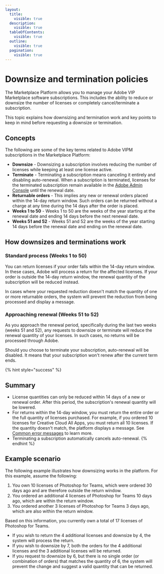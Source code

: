 ```yaml
---
layout:
  title:
    visible: true
  description:
    visible: true
  tableOfContents:
    visible: true
  outline:
    visible: true
  pagination:
    visible: true
---
```


# Downsize and termination policies

The Marketplace Platform allows you to manage your Adobe VIP Marketplace software subscriptions. This includes the ability to reduce or downsize the number of licenses or completely cancel/terminate a subscription.&#x20;

This topic explains how downsizing and termination work and key points to keep in mind before requesting a downsize or termination.

## Concepts

The following are some of the key terms related to Adobe VIPM subscriptions in the Marketplace Platform:

* **Downsize** - Downsizing a subscription involves reducing the number of licenses while keeping at least one license active.
* **Terminate** - Terminating a subscription means canceling it entirely and disabling auto-renewal. When a subscription is terminated, licenses for the terminated subscription remain available in the [Adobe Admin Console](https://helpx.adobe.com/enterprise/using/admin-console.html) until the renewal date.
* **Returnable orders** - This implies any new or renewal orders placed within the 14-day return window. Such orders can be returned without a charge at any time during the 14 days after the order is placed.
* **Weeks 1 to 50** - Weeks 1 to 50 are the weeks of the year starting at the renewal date and ending 14 days before the next renewal date.
* **Weeks 51 and 52** - Weeks 51 and 52 are the weeks of the year starting 14 days before the renewal date and ending on the renewal date.

## How downsizes and terminations work

### Standard process (Weeks 1 to 50)

You can return licenses if your order falls within the 14-day return window. In these cases, Adobe will process a return for the affected licenses. If your order is outside the 14-day return window, the renewal quantity of the subscription will be reduced instead.&#x20;

In cases where your requested reduction doesn't match the quantity of one or more returnable orders, the system will prevent the reduction from being processed and display a message.

### Approaching renewal (Weeks 51 to 52)

As you approach the renewal period, specifically during the last two weeks (weeks 51 and 52), any requests to downsize or terminate will reduce the renewal quantity of your licenses. In such cases, no returns will be processed through Adobe.

Should you choose to terminate your subscription, auto-renewal will be disabled. It means that your subscription won't renew after the current term ends.

{% hint style="success" %}
## Summary

* License quantities can only be reduced within 14 days of a new or renewal order. After this period, the subscription's renewal quantity will be lowered.
* For returns within the 14-day window, you must return the entire order or the full quantity of licenses purchased. For example, if you ordered 10 licenses for Creative Cloud All Apps, you must return all 10 licenses. If the quantity doesn't match, the platform displays a message. See [Common error messages](common-error-messages.md) to learn more.
* Terminating a subscription automatically cancels auto-renewal.
{% endhint %}

## Example scenario

The following example illustrates how downsizing works in the platform. For this example, assume the following:

1. You own 10 licenses of Photoshop for Teams, which were ordered 30 days ago and are therefore outside the return window.
2. You ordered an additional 4 licenses of Photoshop for Teams 10 days ago, which are within the return window.
3. You ordered another 3 licenses of Photoshop for Teams 3 days ago, which are also within the return window.

Based on this information, you currently own a total of 17 licenses of Photoshop for Teams.&#x20;

* If you wish to return the 4 additional licenses and downsize by 4, the system will process the return.
* If you wish to downsize by 7, both the orders for the 4 additional licenses and the 3 additional licenses will be returned.
* If you request to downsize by 6, but there is no single order (or combination of orders) that matches the quantity of 6, the system will prevent the change and suggest a valid quantity that can be returned.
